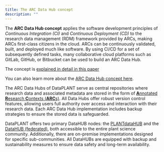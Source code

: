 ```yaml
---
title: The ARC Data Hub concept
description: ""
---
```


The **ARC Data Hub concept** applies the software development principles of _Continuous Integration (CI)_ and _Continuous Deployment (CD)_ to the research data management (RDM) framework provided by ARCs, making ARCs first-class citizens in the cloud.
ARCs can be continuously validated, built, and deployed much like software.
By using CI/CD for a set of subsequently defined tasks, many collaborative cloud platforms such as GitLab, GitHub, or Bitbucket can be used to build an ARC Data Hub.

The concept is [explained in detail in this paper](https://onlinelibrary.wiley.com/doi/full/10.1111/tpj.16474)

You can also learn more about the [ARC Data Hub concept here](https://arc-rdm.org/details/arc-data-hub/).

The ARC Data Hubs of DataPLANT serve as central repositories where research data and associated metadata are stored in the form of [**A**nnotated **R**esearch **C**ontexts (**ARC**s)](https://arc-rdm.org).
All Data Hubs offer robust version control features, allowing users full authority over access and interaction with their research data.
Each ARC Data Hub implementation includes backup strategies to ensure the stored data is safeguarded.

DataPLANT offers two primary DataHUB nodes: the [PLANTdataHUB](https://git.nfdi4plants.org/) and the [DataHUB (federated)](https://gitlab.nfdi4plants.de/), both accessible to the entire plant science community.
Additionally, there are on-premise implementations designed for specific sub-communities.
All DataHUBs are equipped with backup and sustainability measures to ensure data safety and long-term availability.
